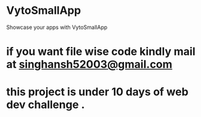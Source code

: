 # VytoSmallApp
Showcase your apps with VytoSmallApp
# if you want file wise code kindly mail at singhansh52003@gmail.com
# this project is under 10 days of web dev challenge . 
